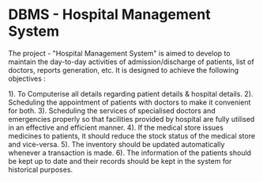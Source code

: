 # DBMS - Hospital Management System
The project - "Hospital Management System" is aimed to develop to maintain the day-to-day activities of admission/discharge of patients, list of doctors, reports generation, etc. It is designed to achieve the following objectives :

1). To Computerise all details regarding patient details & hospital details.
2). Scheduling the appointment of patients with doctors to make it convenient for both.
3). Scheduling the services of specialised doctors and emergencies properly so that facilities provided by hospital are fully utilised in an effective and efficient manner.
4). If the medical store issues medicines to patients, it should reduce the stock status of the medical store and vice-versa.
5). The inventory should be updated automatically whenever a transaction is made.
6). The information of the patients should be kept up to date and their records should be kept in the system for historical purposes.
